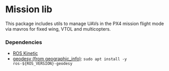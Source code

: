 # Mission lib

This package includes utils to manage UAVs in the PX4 mission flight mode via mavros for fixed wing, VTOL and multicopters.

### Dependencies ###

* [ROS Kinetic](http://wiki.ros.org/kinetic/Installation/Ubuntu)
* [geodesy (from geographic_info)](http://wiki.ros.org/geodesy): `sudo apt install -y ros-${ROS_VERSION}-geodesy`